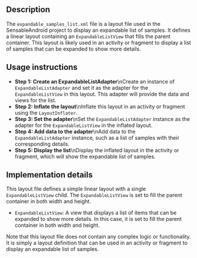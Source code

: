 ## Description

The `expandable_samples_list.xml` file is a layout file used in the SensableAndroid project to display an expandable list of samples. It defines a linear layout containing an `ExpandableListView` that fills the parent container. This layout is likely used in an activity or fragment to display a list of samples that can be expanded to show more details.


## Usage instructions


* **Step 1: Create an ExpandableListAdapter**\nCreate an instance of `ExpandableListAdapter` and set it as the adapter for the `ExpandableListView` in this layout. This adapter will provide the data and views for the list.
* **Step 2: Inflate the layout**\nInflate this layout in an activity or fragment using the `LayoutInflater`.
* **Step 3: Set the adapter**\nSet the `ExpandableListAdapter` instance as the adapter for the `ExpandableListView` in the inflated layout.
* **Step 4: Add data to the adapter**\nAdd data to the `ExpandableListAdapter` instance, such as a list of samples with their corresponding details.
* **Step 5: Display the list**\nDisplay the inflated layout in the activity or fragment, which will show the expandable list of samples.


## Implementation details


This layout file defines a simple linear layout with a single `ExpandableListView` child. The `ExpandableListView` is set to fill the parent container in both width and height.

* `ExpandableListView`: A view that displays a list of items that can be expanded to show more details. In this case, it is set to fill the parent container in both width and height.

Note that this layout file does not contain any complex logic or functionality. It is simply a layout definition that can be used in an activity or fragment to display an expandable list of samples.



